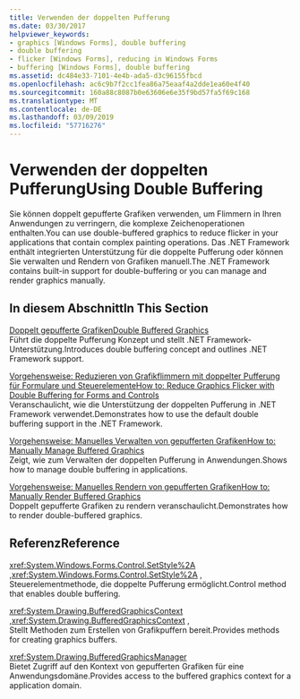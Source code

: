 ```yaml
---
title: Verwenden der doppelten Pufferung
ms.date: 03/30/2017
helpviewer_keywords:
- graphics [Windows Forms], double buffering
- double buffering
- flicker [Windows Forms], reducing in Windows Forms
- buffering [Windows Forms], double buffering
ms.assetid: dc484e33-7101-4e4b-ada5-d3c96155fbcd
ms.openlocfilehash: ac6c9b7f2cc1fea86a75eaaf4a2dde1ea60e4f40
ms.sourcegitcommit: 160a88c8087b0e63606e6e35f9bd57fa5f69c168
ms.translationtype: MT
ms.contentlocale: de-DE
ms.lasthandoff: 03/09/2019
ms.locfileid: "57716276"
---
```

# <a name="using-double-buffering"></a><span data-ttu-id="5cb8e-102">Verwenden der doppelten Pufferung</span><span class="sxs-lookup"><span data-stu-id="5cb8e-102">Using Double Buffering</span></span>
<span data-ttu-id="5cb8e-103">Sie können doppelt gepufferte Grafiken verwenden, um Flimmern in Ihren Anwendungen zu verringern, die komplexe Zeichenoperationen enthalten.</span><span class="sxs-lookup"><span data-stu-id="5cb8e-103">You can use double-buffered graphics to reduce flicker in your applications that contain complex painting operations.</span></span> <span data-ttu-id="5cb8e-104">Das .NET Framework enthält integrierten Unterstützung für die doppelte Pufferung oder können Sie verwalten und Rendern von Grafiken manuell.</span><span class="sxs-lookup"><span data-stu-id="5cb8e-104">The .NET Framework contains built-in support for double-buffering or you can manage and render graphics manually.</span></span>  
  
## <a name="in-this-section"></a><span data-ttu-id="5cb8e-105">In diesem Abschnitt</span><span class="sxs-lookup"><span data-stu-id="5cb8e-105">In This Section</span></span>  
 [<span data-ttu-id="5cb8e-106">Doppelt gepufferte Grafiken</span><span class="sxs-lookup"><span data-stu-id="5cb8e-106">Double Buffered Graphics</span></span>](double-buffered-graphics.md)  
 <span data-ttu-id="5cb8e-107">Führt die doppelte Pufferung Konzept und stellt .NET Framework-Unterstützung.</span><span class="sxs-lookup"><span data-stu-id="5cb8e-107">Introduces double buffering concept and outlines .NET Framework support.</span></span>  
  
 [<span data-ttu-id="5cb8e-108">Vorgehensweise: Reduzieren von Grafikflimmern mit doppelter Pufferung für Formulare und Steuerelemente</span><span class="sxs-lookup"><span data-stu-id="5cb8e-108">How to: Reduce Graphics Flicker with Double Buffering for Forms and Controls</span></span>](how-to-reduce-graphics-flicker-with-double-buffering-for-forms-and-controls.md)  
 <span data-ttu-id="5cb8e-109">Veranschaulicht, wie die Unterstützung der doppelten Pufferung in .NET Framework verwendet.</span><span class="sxs-lookup"><span data-stu-id="5cb8e-109">Demonstrates how to use the default double buffering support in the .NET Framework.</span></span>  
  
 [<span data-ttu-id="5cb8e-110">Vorgehensweise: Manuelles Verwalten von gepufferten Grafiken</span><span class="sxs-lookup"><span data-stu-id="5cb8e-110">How to: Manually Manage Buffered Graphics</span></span>](how-to-manually-manage-buffered-graphics.md)  
 <span data-ttu-id="5cb8e-111">Zeigt, wie zum Verwalten der doppelten Pufferung in Anwendungen.</span><span class="sxs-lookup"><span data-stu-id="5cb8e-111">Shows how to manage double buffering in applications.</span></span>  
  
 [<span data-ttu-id="5cb8e-112">Vorgehensweise: Manuelles Rendern von gepufferten Grafiken</span><span class="sxs-lookup"><span data-stu-id="5cb8e-112">How to: Manually Render Buffered Graphics</span></span>](how-to-manually-render-buffered-graphics.md)  
 <span data-ttu-id="5cb8e-113">Doppelt gepufferte Grafiken zu rendern veranschaulicht.</span><span class="sxs-lookup"><span data-stu-id="5cb8e-113">Demonstrates how to render double-buffered graphics.</span></span>  
  
## <a name="reference"></a><span data-ttu-id="5cb8e-114">Referenz</span><span class="sxs-lookup"><span data-stu-id="5cb8e-114">Reference</span></span>  
 <span data-ttu-id="5cb8e-115"><xref:System.Windows.Forms.Control.SetStyle%2A> ,</span><span class="sxs-lookup"><span data-stu-id="5cb8e-115"><xref:System.Windows.Forms.Control.SetStyle%2A> ,</span></span>  
 <span data-ttu-id="5cb8e-116">Steuerelementmethode, die doppelte Pufferung ermöglicht.</span><span class="sxs-lookup"><span data-stu-id="5cb8e-116">Control method that enables double buffering.</span></span>  
  
 <span data-ttu-id="5cb8e-117"><xref:System.Drawing.BufferedGraphicsContext> ,</span><span class="sxs-lookup"><span data-stu-id="5cb8e-117"><xref:System.Drawing.BufferedGraphicsContext> ,</span></span>  
 <span data-ttu-id="5cb8e-118">Stellt Methoden zum Erstellen von Grafikpuffern bereit.</span><span class="sxs-lookup"><span data-stu-id="5cb8e-118">Provides methods for creating graphics buffers.</span></span>  
  
 <xref:System.Drawing.BufferedGraphicsManager>  
 <span data-ttu-id="5cb8e-119">Bietet Zugriff auf den Kontext von gepufferten Grafiken für eine Anwendungsdomäne.</span><span class="sxs-lookup"><span data-stu-id="5cb8e-119">Provides access to the buffered graphics context for a application domain.</span></span>
